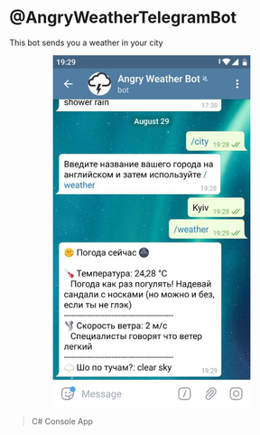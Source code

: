 # @AngryWeatherTelegramBot

This bot sends you a weather in your city

<p align="center">
  <img src="https://github.com/alexparh/AngryWeatherTelegramBot/blob/master/botchat.jpg" width="350" title="hover text">
</p>

>C# Console App
